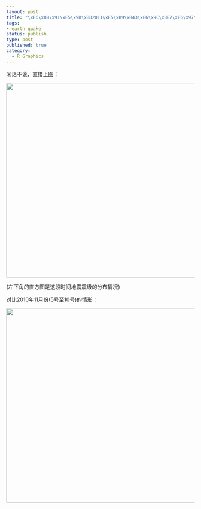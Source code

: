 ```yaml
--- 
layout: post
title: "\xE6\x88\x91\xE5\x9B\xBD2011\xE5\xB9\xB43\xE6\x9C\x887\xE6\x97\xA5\xE8\x87\xB312\xE6\x97\xA5\xE7\x9A\x84\xE5\x9C\xB0\xE9\x9C\x87\xE6\x83\x85\xE5\x86\xB5"
tags: 
- earth quake
status: publish
type: post
published: true
category:
  - R Graphics
---
```

闲话不说，直接上图：

<a href="http://bjt.cos.name/wp-content/uploads/2011/03/chinamap.png"><img class="aligncenter size-full wp-image-10751" title="chinamap" src="http://bjt.cos.name/wp-content/uploads/2011/03/chinamap.png" alt="" width="660" height="520" /></a>

(左下角的直方图是这段时间地震震级的分布情况)

对比2010年11月份(5号至10号)的情形：

<a href="http://bjt.cos.name/wp-content/uploads/2011/03/chinamap1.png"><img class="aligncenter size-full wp-image-10752" title="chinamap" src="http://bjt.cos.name/wp-content/uploads/2011/03/chinamap1.png" alt="" width="660" height="520" /></a>

<a href="http://bjt.cos.name/wp-content/uploads/2011/03/chinamap_11.png">
</a>
